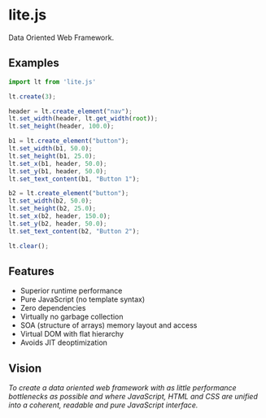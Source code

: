 # lite.js 
Data Oriented Web Framework.

**Examples**
------
```javascript
import lt from 'lite.js'

lt.create(3);

header = lt.create_element("nav");
lt.set_width(header, lt.get_width(root));
lt.set_height(header, 100.0);

b1 = lt.create_element("button");
lt.set_width(b1, 50.0);
lt.set_height(b1, 25.0);
lt.set_x(b1, header, 50.0);
lt.set_y(b1, header, 50.0);
lt.set_text_content(b1, "Button 1");

b2 = lt.create_element("button");
lt.set_width(b2, 50.0);
lt.set_height(b2, 25.0);
lt.set_x(b2, header, 150.0);
lt.set_y(b2, header, 50.0);
lt.set_text_content(b2, "Button 2");

lt.clear();
```
**Features**
------
+ Superior runtime performance
+ Pure JavaScript (no template syntax)
+ Zero dependencies
+ Virtually no garbage collection
+ SOA (structure of arrays) memory layout and access
+ Virtual DOM with flat hierarchy
+ Avoids JIT deoptimization

**Vision**
------
*To create a data oriented web framework 
with as little performance bottlenecks as possible and where 
JavaScript, HTML and CSS are unified into a coherent, readable and pure JavaScript interface.*
